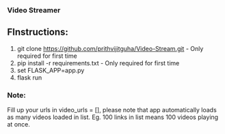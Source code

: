 ### Video Streamer

## FInstructions:

1. git clone https://github.com/prithvijitguha/Video-Stream.git - Only required for first time
2. pip install -r requirements.txt - Only required for first time
3. set FLASK_APP=app.py
4. flask run


### Note: 

Fill up your urls in video_urls = [], please note that app automatically loads as many videos loaded in list. Eg. 100 links in list means 100 videos playing at once.
